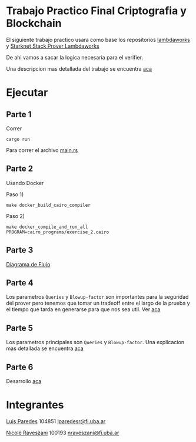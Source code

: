 # Trabajo Practico Final Criptografia y Blockchain


El siguiente trabajo practico usara como base los repositorios [lambdaworks](https://github.com/lambdaclass/lambdaworks) y [Starknet Stack Prover Lambdaworks](https://github.com/lambdaclass/starknet_stack_prover_lambdaworks)

De ahi vamos a sacar la logica necesaria para el verifier.


Una descripcion mas detallada del trabajo se encuentra [aca](https://mis-notas.notion.site/Final-30a1521f0d21498f8ce5488b549103da?pvs=4)

# Ejecutar

## Parte 1

Correr 

`cargo run`

Para correr el archivo [main.rs](./src/main.rs)

## Parte 2

Usando Docker

Paso 1) 

`make docker_build_cairo_compiler`

Paso 2)

`make docker_compile_and_run_all PROGRAM=cairo_programs/exercise_2.cairo`

## Parte 3

[Diagrama de Flujo](https://www.notion.so/mis-notas/Parte-3-23af68d503064bfd932181469313fdbb?pvs=4#c87d49ffb9a842bc8e76d683e444443d)

## Parte 4
Los parametros `Queries` y `Blowup-factor` son importantes para la seguridad del prover pero tenemos que tomar un tradeoff entre el largo de la prueba y el tiempo que tarda en generarse para que nos sea util. Ver [aca](https://mis-notas.notion.site/Parte-4-cbe2522f258145a091c816bd2d2efc39?pvs=4)

## Parte 5
Los parametros principales son `Queries` y `Blowup-factor`. Una explicacion mas detallada se encuentra [aca](https://mis-notas.notion.site/Parte-5-56e84d86abd54b10bfaf6c5ddebf43d5?pvs=4)

## Parte 6
Desarrollo [aca](https://mis-notas.notion.site/Parte-6-64df88e05a944d179fb9e27707536686?pvs=4)

# Integrantes

[Luis Paredes](https://github.com/LuisParedes1) 104851 lparedesr@fi.uba.ar

[Nicole Raveszani](https://github.com/nravesz) 100193 nraveszani@fi.uba.ar
